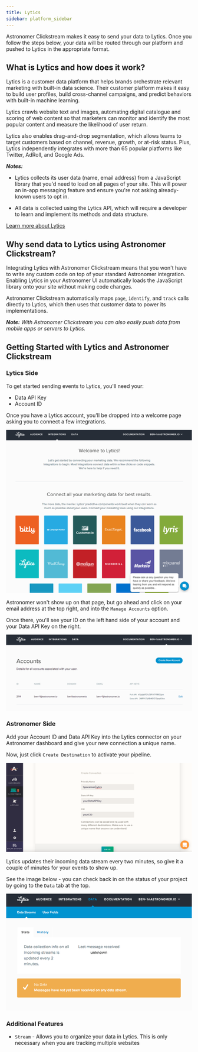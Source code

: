 ```yaml
---
title: Lytics
sidebar: platform_sidebar
---
```

Astronomer Clickstream makes it easy to send your data to Lytics. Once you follow the steps below, your data will be routed through our platform and pushed to Lytics in the appropriate format.

## What is Lytics and how does it work?

Lytics is a customer data platform that helps brands orchestrate relevant marketing with built-in data science. Their customer platform makes it easy to build user profiles, build cross-channel campaigns, and predict behaviors with built-in machine learning.

Lytics crawls website text and images, automating digital catalogue and scoring of web content so that marketers can monitor and identify the most popular content and measure the likelihood of user return.

Lytics also enables drag-and-drop segmentation, which allows teams to target customers based on channel, revenue, growth, or at-risk status. Plus, Lytics independently integrates with more than 65 popular platforms like Twitter, AdRoll, and Google Ads.

***Notes:***

- Lytics collects its user data (name, email address) from a JavaScript library that you'd need to load on all pages of your site. This will power an in-app messaging feature and ensure you're not asking already-known users to opt in.

- All data is collected using the Lytics API, which will require a developer to learn and implement its methods and data structure.

[Learn more about Lytics](https://www.getlytics.com/)

## Why send data to Lytics using Astronomer Clickstream?

Integrating Lytics with Astronomer Clickstream means that you won't have to write any custom code on top of your standard Astronomer integration. Enabling Lytics in your Astronomer UI automatically loads the JavaScript library onto your site without making code changes.

Astronomer Clickstream automatically maps `page`, `identify`, and `track` calls directly to Lytics, which then uses that customer data to power its implementations.

***Note:** With Astronomer Clickstream you can also easily push data from mobile apps or servers to Lytics.*

## Getting Started with Lytics and Astronomer Clickstream

### Lytics Side

To get started sending events to Lytics, you'll need your:

- Data API Key
- Account ID

Once you have a Lytics account, you'll be dropped into a welcome page asking you to connect a few integrations.

![lytics1](../../../images/lytics1.png)

Astronomer won't show up on that page, but go ahead and click on your email address at the top right, and into the `Manage Accounts` option.

Once there, you'll see your ID on the left hand side of your account and your Data API Key on the right.

![lytics2](../../../images/lytics2.png)

### Astronomer Side

Add your Account ID and Data API Key into the Lytics connector on your Astronomer dashboard and give your new connection a unique name.

Now, just click `Create Destination` to activate your pipeline.

![lytics3](../../../images/lytics3.png)

Lytics updates their incoming data stream every two minutes, so give it a couple of minutes for your events to show up.

See the image below - you can check back in on the status of your project by going to the `Data` tab at the top.

![lytics4](../../../images/lytics4.png)

### Additional Features

* `Stream` - Allows you to organize your data in Lytics. This is only necessary when you are tracking multiple websites